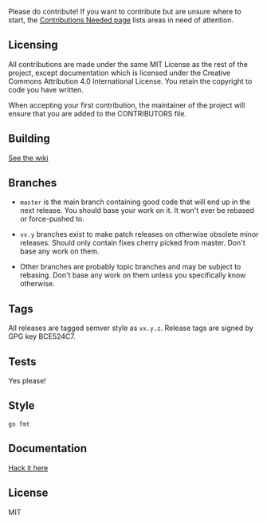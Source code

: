 Please do contribute! If you want to contribute but are unsure where to
start, the [Contributions Needed
page](https://github.com/calmh/syncthing/wiki/Contributions-Needed)
lists areas in need of attention.

## Licensing

All contributions are made under the same MIT License as the rest of the
project, except documentation which is licensed under the Creative
Commons Attribution 4.0 International License. You retain the copyright
to code you have written.

When accepting your first contribution, the maintainer of the project
will ensure that you are added to the CONTRIBUTORS file.

## Building

[See the wiki](https://github.com/calmh/syncthing/wiki/Building)

## Branches

 - `master` is the main branch containing good code that will end up in
   the next release. You should base your work on it. It won't ever be
   rebased or force-pushed to.

 - `vx.y` branches exist to make patch releases on otherwise obsolete
   minor releases. Should only contain fixes cherry picked from master.
   Don't base any work on them.

 - Other branches are probably topic branches and may be subject to
   rebasing. Don't base any work on them unless you specifically know
   otherwise.

## Tags

All releases are tagged semver style as `vx.y.z`. Release tags are
signed by GPG key BCE524C7.

## Tests

Yes please!

## Style

`go fmt`

## Documentation

[Hack it here](https://github.com/calmh/syncthing/wiki)

## License

MIT

